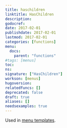 ```yaml
---
title: haschildren
linktitle: HasChildren
description:
godocref:
date: 2017-02-01
publishdate: 2017-02-01
lastmod: 2017-02-01
categories: [functions]
menu:
  docs:
    parent: "functions"
#tags: [menus]
toc:
ns:
signature: ["HasChildren"]
workson: [menus]
hugoversion:
relatedfuncs: []
deprecated: false
draft: true
aliases: []
needsexamples: true
---
```


Used in [menu templates](/templates/menu-templates/).
